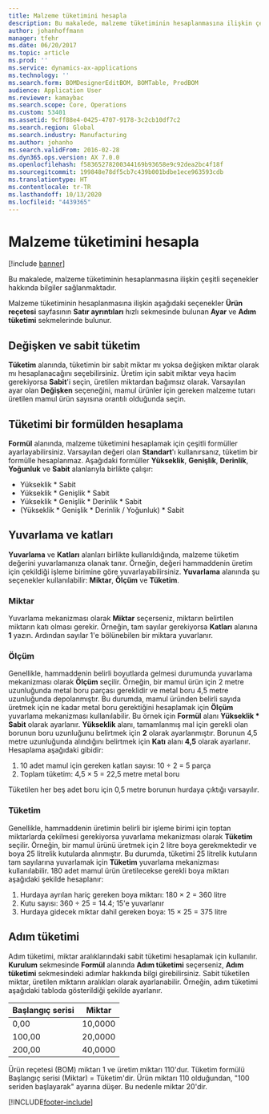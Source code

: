 ```yaml
---
title: Malzeme tüketimini hesapla
description: Bu makalede, malzeme tüketiminin hesaplanmasına ilişkin çeşitli seçenekler hakkında bilgiler sağlanmaktadır.
author: johanhoffmann
manager: tfehr
ms.date: 06/20/2017
ms.topic: article
ms.prod: ''
ms.service: dynamics-ax-applications
ms.technology: ''
ms.search.form: BOMDesignerEditBOM, BOMTable, ProdBOM
audience: Application User
ms.reviewer: kamaybac
ms.search.scope: Core, Operations
ms.custom: 53401
ms.assetid: 9cff88e4-0425-4707-9178-3c2cb10df7c2
ms.search.region: Global
ms.search.industry: Manufacturing
ms.author: johanho
ms.search.validFrom: 2016-02-28
ms.dyn365.ops.version: AX 7.0.0
ms.openlocfilehash: f58365278200344169b93658e9c92dea2bc4f18f
ms.sourcegitcommit: 199848e78df5cb7c439b001bdbe1ece963593cdb
ms.translationtype: HT
ms.contentlocale: tr-TR
ms.lasthandoff: 10/13/2020
ms.locfileid: "4439365"
---
```

# <a name="calculate-material-consumption"></a>Malzeme tüketimini hesapla

[!include [banner](../includes/banner.md)]

Bu makalede, malzeme tüketiminin hesaplanmasına ilişkin çeşitli seçenekler hakkında bilgiler sağlanmaktadır. 

Malzeme tüketiminin hesaplanmasına ilişkin aşağıdaki seçenekler **Ürün reçetesi** sayfasının **Satır ayrıntıları** hızlı sekmesinde bulunan **Ayar** ve **Adım tüketimi** sekmelerinde bulunur.

## <a name="variable-and-constant-consumption"></a>Değişken ve sabit tüketim
**Tüketim** alanında, tüketimin bir sabit miktar mı yoksa değişken miktar olarak mı hesaplanacağını seçebilirsiniz. Üretim için sabit miktar veya hacim gerekiyorsa **Sabit**'i seçin, üretilen miktardan bağımsız olarak. Varsayılan ayar olan **Değişken** seçeneğini, mamul ürünler için gereken malzeme tutarı üretilen mamul ürün sayısına orantılı olduğunda seçin.

## <a name="calculating-consumption-from-a-formula"></a>Tüketimi bir formülden hesaplama
**Formül** alanında, malzeme tüketimini hesaplamak için çeşitli formüller ayarlayabilirsiniz. Varsayılan değeri olan **Standart**'ı kullanırsanız, tüketim bir formülle hesaplanmaz. Aşağıdaki formüller **Yükseklik**, **Genişlik**, **Derinlik**, **Yoğunluk** ve **Sabit** alanlarıyla birlikte çalışır:

-   Yükseklik \* Sabit
-   Yükseklik \* Genişlik \* Sabit
-   Yükseklik \* Genişlik \* Derinlik \* Sabit
-   (Yükseklik \* Genişlik \* Derinlik / Yoğunluk) \* Sabit

## <a name="rounding-up-and-multiples"></a>Yuvarlama ve katları
**Yuvarlama** ve **Katları** alanları birlikte kullanıldığında, malzeme tüketim değerini yuvarlamanıza olanak tanır. Örneğin, değeri hammaddenin üretim için çekildiği işleme birimine göre yuvarlayabilirsiniz. **Yuvarlama** alanında şu seçenekler kullanılabilir: **Miktar**, **Ölçüm** ve **Tüketim**.

### <a name="quantity"></a>Miktar

Yuvarlama mekanizması olarak **Miktar** seçerseniz, miktarın belirtilen miktarın katı olması gerekir. Örneğin, tam sayılar gerekiyorsa **Katları** alanına **1** yazın. Ardından sayılar 1'e bölünebilen bir miktara yuvarlanır.

### <a name="measurement"></a>Ölçüm

Genellikle, hammaddenin belirli boyutlarda gelmesi durumunda yuvarlama mekanizması olarak **Ölçüm** seçilir. Örneğin, bir mamul ürün için 2 metre uzunluğunda metal boru parçası gereklidir ve metal boru 4,5 metre uzunluğunda depolanmıştır. Bu durumda, mamul üründen belirli sayıda üretmek için ne kadar metal boru gerektiğini hesaplamak için **Ölçüm** yuvarlama mekanizması kullanılabilir. Bu örnek için **Formül** alanı **Yükseklik \* Sabit** olarak ayarlanır. **Yükseklik** alanı, tamamlanmış mal için gerekli olan borunun boru uzunluğunu belirtmek için **2** olarak ayarlanmıştır. Borunun 4,5 metre uzunluğunda alındığını belirtmek için **Katı** alanı **4,5** olarak ayarlanır. Hesaplama aşağıdaki gibidir:

1.  10 adet mamul için gereken katları sayısı: 10 ÷ 2 = 5 parça
2.  Toplam tüketim: 4,5 × 5 = 22,5 metre metal boru

Tüketilen her beş adet boru için 0,5 metre borunun hurdaya çıktığı varsayılır.

### <a name="consumption"></a>Tüketim

Genellikle, hammaddenin üretimin belirli bir işleme birimi için toptan miktarlarda çekilmesi gerekiyorsa yuvarlama mekanizması olarak **Tüketim** seçilir. Örneğin, bir mamul ürünü üretmek için 2 litre boya gerekmektedir ve boya 25 litrelik kutularda alınmıştır. Bu durumda, tüketimi 25 litrelik kutuların tam sayılarına yuvarlamak için **Tüketim** yuvarlama mekanizması kullanılabilir. 180 adet mamul ürün üretilecekse gerekli boya miktarı aşağıdaki şekilde hesaplanır:

1.  Hurdaya ayrılan hariç gereken boya miktarı: 180 × 2 = 360 litre
2.  Kutu sayısı: 360 ÷ 25 = 14.4; 15'e yuvarlanır
3.  Hurdaya gidecek miktar dahil gereken boya: 15 × 25 = 375 litre

## <a name="step-consumption"></a>Adım tüketimi
Adım tüketimi, miktar aralıklarındaki sabit tüketimi hesaplamak için kullanılır. **Kurulum** sekmesinde **Formül** alanında **Adım tüketimi** seçerseniz, **Adım tüketimi** sekmesindeki adımlar hakkında bilgi girebilirsiniz. Sabit tüketilen miktar, üretilen miktarın aralıkları olarak ayarlanabilir. Örneğin, adım tüketimi aşağıdaki tabloda gösterildiği şekilde ayarlanır.

| Başlangıç serisi | Miktar |
|-------------|----------|
| 0,00        | 10,0000  |
| 100,00      | 20,0000  |
| 200,00      | 40,0000  |

Ürün reçetesi (BOM) miktarı 1 ve üretim miktarı 110'dur. Tüketim formülü Başlangıç serisi (Miktar) = Tüketim'dir. Ürün miktarı 110 olduğundan, "100 seriden başlayarak" ayarına düşer. Bu nedenle miktar 20'dir.





[!INCLUDE[footer-include](../../includes/footer-banner.md)]